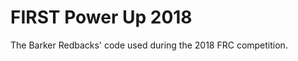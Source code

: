 FIRST Power Up 2018
=================
The Barker Redbacks' code used during the 2018 FRC competition.
